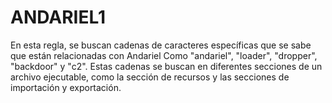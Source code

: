 # ANDARIEL1
En esta regla, se buscan cadenas de caracteres específicas que se sabe que están relacionadas con Andariel
Como "andariel", "loader", "dropper", "backdoor" y "c2". 
Estas cadenas se buscan en diferentes secciones de un archivo ejecutable, como la sección de recursos y las secciones de importación y exportación.
